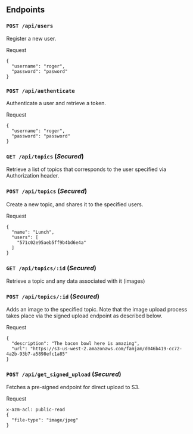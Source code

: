 ## Endpoints

### `POST /api/users`

Register a new user.

Request

```
{
  "username": "roger",
  "password": "pasword"
}
```

### `POST /api/authenticate`

Authenticate a user and retrieve a token.

Request

```
{
  "username": "roger",
  "password": "password"
}
```

### `GET /api/topics` (_Secured_)

Retrieve a list of topics that corresponds to the user specified via Authorization header.

### `POST /api/topics` (_Secured_)

Create a new topic, and shares it to the specified users.

Request

```
{
  "name": "Lunch",
  "users": [
    "571c02e95aeb5ff9b4bd6e4a"
  ]
}
```

### `GET /api/topics/:id` (_Secured_)

Retrieve a topic and any data associated with it (images)

### `POST /api/topics/:id` (_Secured_)

Adds an image to the specified topic. Note that the image upload process takes place via the signed upload
endpoint as described below.

Request

```
{
  "description": "The bacon bowl here is amazing",
  "url": "https://s3-us-west-2.amazonaws.com/famjam/d046b419-cc72-4a2b-93b7-a5898efc1a85"
}
```

### `POST /api/get_signed_upload` (_Secured_)

Fetches a pre-signed endpoint for direct upload to S3.

Request

```
x-azm-acl: public-read
{
  "file-type": "image/jpeg"
}
```
